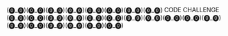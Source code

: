 (⓿_⓿)(⓿_⓿)(⓿_⓿)(⓿_⓿)(⓿_⓿)(⓿_⓿)(⓿_⓿)(⓿_⓿) CODE CHALLENGE (⓿_⓿)(⓿_⓿)(⓿_⓿)(⓿_⓿)(⓿_⓿)(⓿_⓿)(⓿_⓿)(⓿_⓿)(⓿_⓿)(⓿_⓿)(⓿_⓿)(⓿_⓿)(⓿_⓿)(⓿_⓿)(⓿_⓿)(⓿_⓿)(⓿_⓿)
